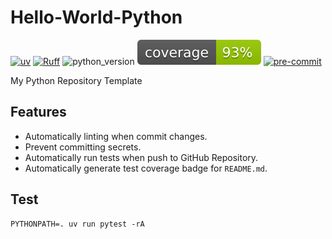 # Hello-World-Python

[![uv](https://img.shields.io/endpoint?url=https://raw.githubusercontent.com/astral-sh/uv/main/assets/badge/v0.json)](https://github.com/astral-sh/uv)
[![Ruff](https://img.shields.io/endpoint?url=https://raw.githubusercontent.com/astral-sh/ruff/main/assets/badge/v2.json)](https://github.com/astral-sh/ruff)
![python_version](https://img.shields.io/badge/Python-3.13-3776AB.svg?style=flat&logo=python&logoColor=white)
[![coverage-badge](.coverage.svg)](https://pypi.org/project/coverage-badge/)
[![pre-commit](https://img.shields.io/badge/pre--commit-enabled-brightgreen?logo=pre-commit&logoColor=white)](https://github.com/pre-commit/pre-commit)

My Python Repository Template

## Features

- Automatically linting when commit changes.
- Prevent committing secrets.
- Automatically run tests when push to GitHub Repository.
- Automatically generate test coverage badge for `README.md`.

## Test

```shell=
PYTHONPATH=. uv run pytest -rA
```
